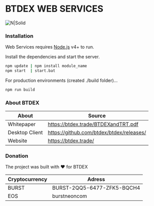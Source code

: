 # BTDEX WEB SERVICES

![N|Solid](https://www.freelogodesign.org/file/app/client/thumb/393637c2-4558-4dbc-b6c7-97c532d5f925_200x200.png?1580220160181)

### Installation

Web Services requires [Node.js](https://nodejs.org/) v4+ to run.

Install the dependencies and start the server.

```sh
npm update | npm install module_name
npm start  | start.bat
```

For production environments (created ./build folder)...

```sh
npm run build
```
### About BTDEX

| About | Source |
| ------ | ------ |
| Whitepaper | https://btdex.trade/BTDEXandTRT.pdf |
| Desktop Client | https://github.com/btdex/btdex/releases/ |
| Website | https://btdex.trade/ |

### Donation

The project was built with ❤ for BTDEX


| Cryptocurrency | Adress |
| ------ | ------ |
| BURST | BURST-2QQ5-6477-ZFK5-BQCH4|
| EOS | burstneoncom |

